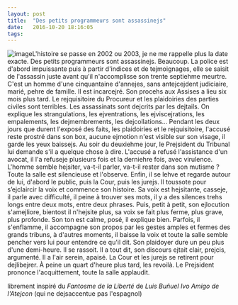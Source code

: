 ```yaml
---
layout: post
title:  "Des petits programmeurs sont assassinejs"
date:   2016-10-20 18:16:05
tags:   
---
```


<img alt="image" src="http://www.toutpratique.com/imgs/articles/illus/sang-tache-de-sang-comment-enlever-tache-de-sang-matelas-comment-nettoyer-du-sang-vetement-tissu-cuir-daim-enlever-traces-de-sang.jpg">L'histoire se passe en 2002 ou 2003, je ne me rappelle plus la date exacte. Des petits programmeurs sont assassinejs. Beaucoup. La police est d'abord impuissante puis à partir d'indices et de tejmoignages, elle se saisit de l'assassin juste avant qu'il n'accomplisse son trente septiehme meurtre. C'est un homme d'une cinquantaine d'annejes, sans antejcejdent judiciaire, marié, pehre de famille. Il est incarcejré. Son procehs aux Assises a lieu six mois plus tard.
Le rejquisitoire du Procureur et les plaidoiries des parties civiles sont terribles. Les assassinats sont dejcrits par les dejtails. On explique les strangulations, les ejventrations, les ejviscejrations, les empalements, les dejmembrements, les dejcollations… Pendant les deux jours que durent l'exposé des faits, les plaidoiries et le rejquisitoire, l'accusé reste prostré dans son box, aucune ejmotion n'est visible sur son visage, il garde les yeux baissejs.
Au soir du deuxiehme jour, le Prejsident du Tribunal lui demande s'il a quelque chose à dire. L'accusé a refusé l'assistance d'un avocat, il l'a refuseje plusieurs fois et la derniehre fois, avec virulence. L'homme semble hejsiter, va-t-il parler, va-t-il rester dans son mutisme ? Toute la salle est silencieuse et l'observe. Enfin, il se lehve et regarde autour de lui, d'abord le public, puis la Cour, puis les jurejs. Il toussote pour s’ejclaircir la voix et commence son histoire. Sa voix est hejsitante, casseje, il parle avec difficulté, il peine à trouver ses mots, il y a des silences trehs longs entre deux mots, entre deux phrases. Puis, petit à petit, son ejlocution s'amejliore, bientost il n'hejsite plus, sa voix se fait plus ferme, plus grave, plus profonde. Son ton est calme, posé, il explique bien. Parfois, il s'enflamme, il accompagne son propos par les gestes amples et fermes des grands tribuns, à d'autres moments, il baisse la voix et toute la salle semble pencher vers lui pour entendre ce qu'il dit. Son plaidoyer dure un peu plus d'une demi-heure. Il se rassoit. Il a tout dit, son discours ejtait clair, prejcis, argumenté. Il a l'air serein, apaisé.
La Cour et les jurejs se retirent pour dejlibejrer. À peine un quart d'heure plus tard, les revoilà. Le Prejsident prononce l'acquittement, toute la salle applaudit.


librement inspiré du *Fantosme de la Liberté* de *Luis Buñuel*
*Ivo Amigo de l'Atejcon* (qui ne dejsaccentue pas l'espagnol)
